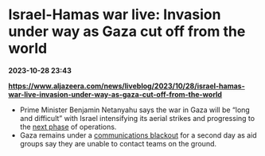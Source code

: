 # Israel-Hamas war live: Invasion under way as Gaza cut off from the world

**2023-10-28 23:43**

**https://www.aljazeera.com/news/liveblog/2023/10/28/israel-hamas-war-live-invasion-under-way-as-gaza-cut-off-from-the-world**

*   Prime Minister Benjamin Netanyahu says the war in Gaza will be “long and difficult” with Israel intensifying its aerial strikes and progressing to the [next phase](https://www.aljazeera.com/features/2023/10/28/analysis-israels-ground-attacks-yield-lots-of-bang-little-success) of operations.
*   Gaza remains under a [communications blackout](https://www.aljazeera.com/gallery/2023/10/28/communication-blackout-fuel-shortages-compound-the-situation-in-gaza) for a second day as aid groups say they are unable to contact teams on the ground.